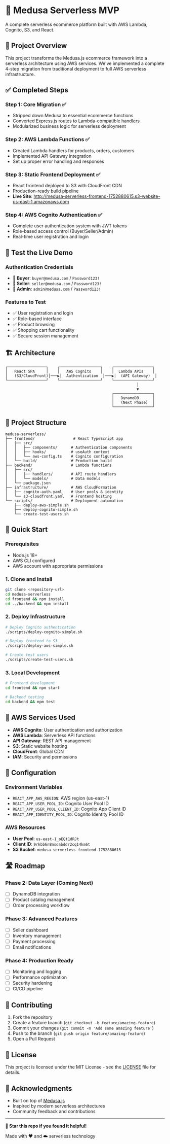 # 🚀 Medusa Serverless MVP

A complete serverless ecommerce platform built with AWS Lambda, Cognito, S3, and React.

## 🎯 Project Overview

This project transforms the Medusa.js ecommerce framework into a serverless architecture using AWS services. We've implemented a complete 4-step migration from traditional deployment to full AWS serverless infrastructure.

## ✅ Completed Steps

### Step 1: Core Migration ✅
- Stripped down Medusa to essential ecommerce functions
- Converted Express.js routes to Lambda-compatible handlers
- Modularized business logic for serverless deployment

### Step 2: AWS Lambda Functions ✅
- Created Lambda handlers for products, orders, customers
- Implemented API Gateway integration
- Set up proper error handling and responses

### Step 3: Static Frontend Deployment ✅
- React frontend deployed to S3 with CloudFront CDN
- Production-ready build pipeline
- **Live Site**: http://medusa-serverless-frontend-1752880615.s3-website-us-east-1.amazonaws.com

### Step 4: AWS Cognito Authentication ✅
- Complete user authentication system with JWT tokens
- Role-based access control (Buyer/Seller/Admin)
- Real-time user registration and login

## 🧪 Test the Live Demo

### Authentication Credentials
- **👤 Buyer**: `buyer@medusa.com` / `Password123!`
- **🏪 Seller**: `seller@medusa.com` / `Password123!`
- **👑 Admin**: `admin@medusa.com` / `Password123!`

### Features to Test
- ✅ User registration and login
- ✅ Role-based interface
- ✅ Product browsing
- ✅ Shopping cart functionality
- ✅ Secure session management

## 🏗️ Architecture

```
┌─────────────────┐    ┌──────────────────┐    ┌─────────────────┐
│   React SPA     │    │   AWS Cognito    │    │  Lambda APIs    │
│   (S3/CloudFront)│───▶│  Authentication  │───▶│  (API Gateway)  │
└─────────────────┘    └──────────────────┘    └─────────────────┘
                                                          │
                                                          ▼
                                               ┌─────────────────┐
                                               │   DynamoDB      │
                                               │   (Next Phase)  │
                                               └─────────────────┘
```

## 📁 Project Structure

```
medusa-serverless/
├── frontend/                 # React TypeScript app
│   ├── src/
│   │   ├── components/      # Authentication components
│   │   ├── hooks/           # useAuth context
│   │   └── aws-config.ts    # Cognito configuration
│   └── build/               # Production build
├── backend/                 # Lambda functions
│   ├── src/
│   │   ├── handlers/        # API route handlers
│   │   └── models/          # Data models
│   └── package.json
├── infrastructure/          # AWS CloudFormation
│   ├── cognito-auth.yaml    # User pools & identity
│   └── s3-cloudfront.yaml   # Frontend hosting
└── scripts/                 # Deployment automation
    ├── deploy-aws-simple.sh
    ├── deploy-cognito-simple.sh
    └── create-test-users.sh
```

## 🚀 Quick Start

### Prerequisites
- Node.js 18+
- AWS CLI configured
- AWS account with appropriate permissions

### 1. Clone and Install
```bash
git clone <repository-url>
cd medusa-serverless
cd frontend && npm install
cd ../backend && npm install
```

### 2. Deploy Infrastructure
```bash
# Deploy Cognito authentication
./scripts/deploy-cognito-simple.sh

# Deploy frontend to S3
./scripts/deploy-aws-simple.sh

# Create test users
./scripts/create-test-users.sh
```

### 3. Local Development
```bash
# Frontend development
cd frontend && npm start

# Backend testing
cd backend && npm test
```

## 🔐 AWS Services Used

- **AWS Cognito**: User authentication and authorization
- **AWS Lambda**: Serverless API functions
- **API Gateway**: REST API management
- **S3**: Static website hosting
- **CloudFront**: Global CDN
- **IAM**: Security and permissions

## 🔧 Configuration

### Environment Variables
- `REACT_APP_AWS_REGION`: AWS region (us-east-1)
- `REACT_APP_USER_POOL_ID`: Cognito User Pool ID
- `REACT_APP_USER_POOL_CLIENT_ID`: Cognito App Client ID
- `REACT_APP_IDENTITY_POOL_ID`: Cognito Identity Pool ID

### AWS Resources
- **User Pool**: `us-east-1_oEQt1dRJt`
- **Client ID**: `9rkbb6n8nsoabddr2cq14km6t`
- **S3 Bucket**: `medusa-serverless-frontend-1752880615`

## 🛣️ Roadmap

### Phase 2: Data Layer (Coming Next)
- [ ] DynamoDB integration
- [ ] Product catalog management
- [ ] Order processing workflow

### Phase 3: Advanced Features
- [ ] Seller dashboard
- [ ] Inventory management
- [ ] Payment processing
- [ ] Email notifications

### Phase 4: Production Ready
- [ ] Monitoring and logging
- [ ] Performance optimization
- [ ] Security hardening
- [ ] CI/CD pipeline

## 🤝 Contributing

1. Fork the repository
2. Create a feature branch (`git checkout -b feature/amazing-feature`)
3. Commit your changes (`git commit -m 'Add some amazing feature'`)
4. Push to the branch (`git push origin feature/amazing-feature`)
5. Open a Pull Request

## 📝 License

This project is licensed under the MIT License - see the [LICENSE](LICENSE) file for details.

## 🙏 Acknowledgments

- Built on top of [Medusa.js](https://medusajs.com)
- Inspired by modern serverless architectures
- Community feedback and contributions

---

**🌟 Star this repo if you found it helpful!**

Made with ❤️ and ☁️ serverless technology
